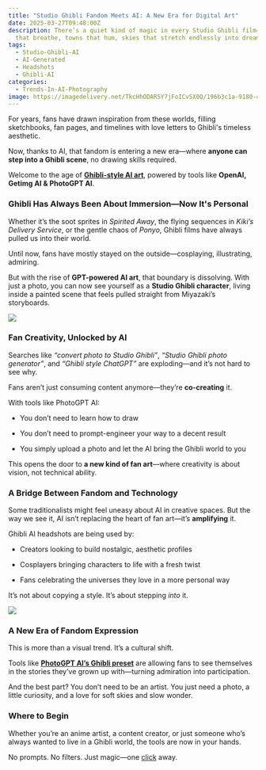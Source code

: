 ```yaml
---
title: "Studio Ghibli Fandom Meets AI: A New Era for Digital Art"
date: 2025-03-27T09:48:00Z
description: There’s a quiet kind of magic in every Studio Ghibli film—forests
  that breathe, towns that hum, skies that stretch endlessly into dream.
tags:
  - Studio-Ghibli-AI
  - AI-Generated
  - Headshots
  - Ghibli-AI
categories:
  - Trends-In-AI-Photography
image: https://imagedelivery.net/TkcHhODAR5Y7jFoICvSX0Q/196b3c1a-9180-4a8c-c9bd-50de434fa400/q=100,fit=crop,width=717,height=850
---
```

For years, fans have drawn inspiration from these worlds, filling sketchbooks, fan pages, and timelines with love letters to Ghibli's timeless aesthetic.

Now, thanks to AI, that fandom is entering a new era—where **anyone can step into a Ghibli scene**, no drawing skills required.

Welcome to the age of **[Ghibli-style AI art](https://ghiblicollection.com/)**, powered by tools like **OpenAI, Getimg AI & PhotoGPT AI**.





### **Ghibli Has Always Been About Immersion—Now It's Personal**

Whether it’s the soot sprites in *Spirited Away*, the flying sequences in *Kiki’s Delivery Service*, or the gentle chaos of *Ponyo*, Ghibli films have always pulled us into their world.

Until now, fans have mostly stayed on the outside—cosplaying, illustrating, admiring.

But with the rise of **GPT-powered AI art**, that boundary is dissolving. With just a photo, you can now see yourself as a **Studio Ghibli character**, living inside a painted scene that feels pulled straight from Miyazaki’s storyboards.







![](https://imagedelivery.net/TkcHhODAR5Y7jFoICvSX0Q/a0e8a810-e5ea-4dcd-2114-389d438abb00/q=100,fit=crop,width=717,height=850)





### **Fan Creativity, Unlocked by AI**

Searches like *“convert photo to Studio Ghibli”*, *“Studio Ghibli photo generator”*, and *“Ghibli style ChatGPT”* are exploding—and it’s not hard to see why.

Fans aren’t just consuming content anymore—they’re **co-creating** it.

With tools like PhotoGPT AI:

* You don’t need to learn how to draw


* You don’t need to prompt-engineer your way to a decent result


* You simply upload a photo and let the AI bring the Ghibli world to you



This opens the door to **a new kind of fan art**—where creativity is about vision, not technical ability.





### **A Bridge Between Fandom and Technology**

Some traditionalists might feel uneasy about AI in creative spaces. But the way we see it, AI isn’t replacing the heart of fan art—it’s **amplifying** it.

Ghibli AI headshots are being used by:

* Creators looking to build nostalgic, aesthetic profiles


* Cosplayers bringing characters to life with a fresh twist


* Fans celebrating the universes they love in a more personal way



It’s not about copying a style. It’s about stepping *into* it.







![](https://imagedelivery.net/TkcHhODAR5Y7jFoICvSX0Q/6f596ba4-af49-4616-9327-28c271bd9f00/q=100,fit=crop,width=1024,height=950)





### **A New Era of Fandom Expression**

This is more than a visual trend. It’s a cultural shift.

Tools like **[PhotoGPT AI’s Ghibli preset](https://www.photogptai.com/presets/studio_ghibli)** are allowing fans to see themselves in the stories they’ve grown up with—turning admiration into participation.

And the best part? You don’t need to be an artist. You just need a photo, a little curiosity, and a love for soft skies and slow wonder.





### **Where to Begin**

Whether you’re an anime artist, a content creator, or just someone who’s always wanted to live in a Ghibli world, the tools are now in your hands.

No prompts. No filters. Just magic—one [click](https://www.photogptai.com/presets/studio_ghibli) away.
